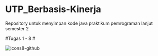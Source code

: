 # UTP_Berbasis-Kinerja
Repository untuk menyimpan kode java praktikum pemrograman lanjut semester 2

#Tugas 1 - 8 #

![icons8-github](https://user-images.githubusercontent.com/103413005/174445154-d964ceb4-7e52-47d5-8b86-4bde14477142.gif)

